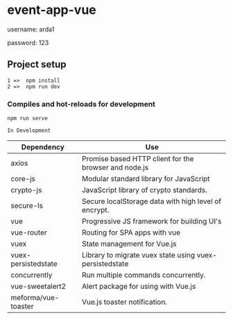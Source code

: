 # event-app-vue

username: arda1

password: 123

## Project setup
```
1 =>  npm install
2 =>  npm run dev
```

### Compiles and hot-reloads for development
```
npm run serve
```

`In Development`

| **Dependency**     | **Use**                                                |
| ----------------   | ----------------------------------------------------   |
| axios              | Promise based HTTP client for the browser and node.js  |
| core-js            | Modular standard library for JavaScript                |
| crypto-js          | JavaScript library of crypto standards.                |
| secure-ls          | Secure localStorage data with high level of encrypt.   |
| vue                | Progressive JS framework for building UI's             |
| vue-router         | Routing for SPA apps with vue                          |
| vuex               | State management for Vue.js                            |
| vuex-persistedstate| Library to migrate vuex state using vuex-persistedstate|
| concurrently       | Run multiple commands concurrently.                    |
| vue-sweetalert2     | Alert package for using with Vue.js                    |
| meforma/vue-toaster| Vue.js toaster notification.                           |
